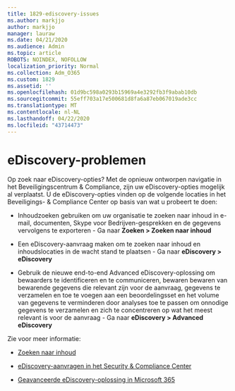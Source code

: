 ```yaml
---
title: 1829-ediscovery-issues
ms.author: markjjo
author: markjjo
manager: lauraw
ms.date: 04/21/2020
ms.audience: Admin
ms.topic: article
ROBOTS: NOINDEX, NOFOLLOW
localization_priority: Normal
ms.collection: Adm_O365
ms.custom: 1829
ms.assetid: ''
ms.openlocfilehash: 01d9bc598a0293b15969a4e3292fb3f9abab10db
ms.sourcegitcommit: 55eff703a17e500681d8fa6a87eb067019ade3cc
ms.translationtype: MT
ms.contentlocale: nl-NL
ms.lasthandoff: 04/22/2020
ms.locfileid: "43714473"
---
```

# <a name="ediscovery-issues"></a>eDiscovery-problemen

Op zoek naar eDiscovery-opties? Met de opnieuw ontworpen navigatie in het Beveiligingscentrum & Compliance, zijn uw eDiscovery-opties mogelijk al verplaatst.  U de eDiscovery-opties vinden op de volgende locaties in het Beveiligings- & Compliance Center op basis van wat u probeert te doen:

- Inhoudzoeken gebruiken om uw organisatie te zoeken naar inhoud in e-mail, documenten, Skype voor Bedrijven-gesprekken en de gegevens vervolgens te exporteren - Ga naar **Zoeken > Zoeken naar inhoud**

- Een eDiscovery-aanvraag maken om te zoeken naar inhoud en inhoudslocaties in de wacht stand te plaatsen - Ga naar **eDiscovery > eDiscovery**

- Gebruik de nieuwe end-to-end Advanced eDiscovery-oplossing om bewaarders te identificeren en te communiceren, bewaren bewaren van bewarende gegevens die relevant zijn voor de aanvraag, gegevens te verzamelen en toe te voegen aan een beoordelingsset en het volume van gegevens te verminderen door analyses toe te passen om onnodige gegevens te verzamelen en zich te concentreren op wat het meest relevant is voor de aanvraag - Ga naar **eDiscovery > Advanced eDiscovery**

Zie voor meer informatie:

- [Zoeken naar inhoud](https://docs.microsoft.com/office365/securitycompliance/content-search)

- [eDiscovery-aanvragen in het Security & Compliance Center](https://docs.microsoft.com/office365/securitycompliance/ediscovery-cases)

- [Geavanceerde eDiscovery-oplossing in Microsoft 365](https://docs.microsoft.com/office365/securitycompliance/compliance20/overview-ediscovery-20)
